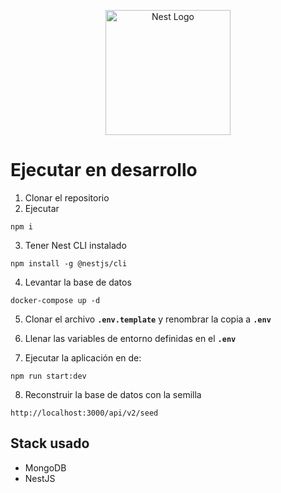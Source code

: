 <p align="center">
  <a href="http://nestjs.com/" target="blank"><img src="https://nestjs.com/img/logo-small.svg" width="200" alt="Nest Logo" /></a>
</p>


# Ejecutar en desarrollo
1. Clonar el repositorio
2. Ejecutar
```
npm i
```

3. Tener Nest CLI instalado
```
npm install -g @nestjs/cli
```

4. Levantar la base de datos
```
docker-compose up -d
```

5. Clonar el archivo __```.env.template```__ y renombrar la copia a __```.env```__

6. Llenar las variables de entorno definidas en el __```.env```__

7. Ejecutar la aplicación en de:
```
npm run start:dev
```

8. Reconstruir la base de datos con la semilla
```
http://localhost:3000/api/v2/seed
```


##  Stack usado
* MongoDB
* NestJS